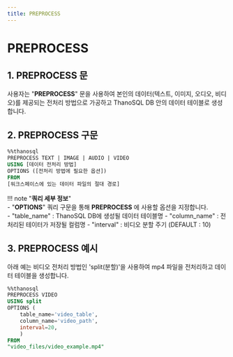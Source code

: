 ```yaml
---
title: PREPROCESS
---
```


# __PREPROCESS__

## __1. PREPROCESS 문__

사용자는 "__PREPROCESS__" 문을 사용하여 본인의 데이터(텍스트, 이미지, 오디오, 비디오)를 제공되는 전처리 방법으로 가공하고 ThanoSQL DB 안의 데이터 테이블로 생성합니다.

## __2. PREPROCESS 구문__

```sql
%%thanosql
PREPROCESS TEXT | IMAGE | AUDIO | VIDEO
USING [데이터 전처리 방법]
OPTIONS ([전처리 방법에 필요한 옵션])
FROM
[워크스페이스에 있는 데이터 파일의 절대 경로]
```

!!! note "__쿼리 세부 정보__"    
    - "__OPTIONS__" 쿼리 구문을 통해 __PREPROCESS__ 에 사용할 옵션을 지정합니다.  
        - "table_name" : ThanoSQL DB에 생성될 데이터 테이블명
        - "column_name" : 전처리된 테이터가 저장될 컬럼명
        - "interval" : 비디오 분할 주기 (DEFAULT : 10)

## __3. PREPROCESS 예시__

아래 예는 비디오 전처리 방법인 'split(분할)'을 사용하여 mp4 파일을 전처리하고 데이터 테이블을 생성합니다. 

```sql
%%thanosql
PREPROCESS VIDEO
USING split
OPTIONS (
    table_name='video_table',
    column_name='video_path',
    interval=20,
    )
FROM  
"video_files/video_example.mp4"
```
